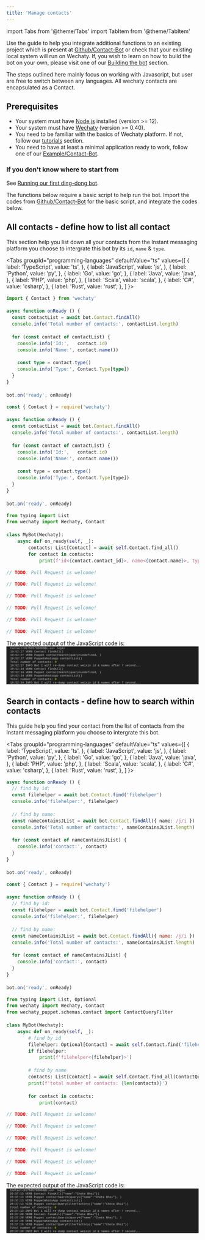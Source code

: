 ```yaml
---
title: 'Manage contacts'
---
```


import Tabs from '@theme/Tabs'
import TabItem from '@theme/TabItem'

Use the guide to help you integrate additional functions to an existing project which is present at [Github/Contact-Bot](https://github.com/wechaty/wechaty/blob/1523c5e02be46ebe2cc172a744b2fbe53351540e/examples/contact-bot.ts) or check that your existing local system will run on Wechaty. If, you wish to learn on how to build the bot on your own, please visit one of our [Building the bot](https://wechaty.js.org/docs/examples/basic/contact-bot#building-the-bot) section.

The steps outlined here mainly focus on working with Javascript, but user are free to switch between any languages. All wechaty contacts are encapsulated as a Contact.

## Prerequisites

* Your system must have [Node.js](https://nodejs.org/en/download/package-manager/) installed (version >= 12).
* Your system must have [Wechaty](https://github.com/wechaty/wechaty) (version >= 0.40).
* You need to be familiar with the basics of Wechaty platform. If not, follow our [tutorials](https://wechaty.js.org/docs/tutorials/) section.
* You need to have at least a minimal application ready to work, follow one of our [Example/Contact-Bot](https://wechaty.js.org/docs/examples/basic/contact-bot).

### If you don't know where to start from

See [Running our first ding-dong bot](https://wechaty.js.org/docs/getting-started/quick-start).

The functions below require a basic script to help run the bot. Import the codes from [Github/Contact-Bot](https://github.com/wechaty/wechaty/blob/1523c5e02be46ebe2cc172a744b2fbe53351540e/examples/contact-bot.ts) for the basic script, and integrate the codes below.

## All contacts - define how to list all contact

This section help you list down all your contacts from the Instant messaging platform you choose to intergrate this bot by its `id`, `name` & `type`.

<Tabs
  groupId="programming-languages"
  defaultValue="ts"
  values={[
    { label: 'TypeScript',  value: 'ts', },
    { label: 'JavaScript',  value: 'js', },
    { label: 'Python',      value: 'py', },
    { label: 'Go',          value: 'go', },
    { label: 'Java',        value: 'java', },
    { label: 'PHP',         value: 'php', },
    { label: 'Scala',       value: 'scala', },
    { label: 'C#',          value: 'csharp', },
    { label: 'Rust',        value: 'rust', },
  ]
}>

<TabItem value="ts">

```ts
import { Contact } from 'wechaty'

async function onReady () {
  const contactList = await bot.Contact.findAll()
  console.info('Total number of contacts:', contactList.length)

  for (const contact of contactList) {
    console.info('Id:',   contact.id)
    console.info('Name:', contact.name())

    const type = contact.type()
    console.info('Type:', Contact.Type[type])
  }
}

bot.on('ready', onReady)
```

</TabItem>
<TabItem value="js">

```js
const { Contact } = require('wechaty')

async function onReady () {
  const contactList = await bot.Contact.findAll()
  console.info('Total number of contacts:', contactList.length)

  for (const contact of contactList) {
    console.info('Id:',   contact.id)
    console.info('Name:', contact.name())
    
    const type = contact.type()
    console.info('Type:', Contact.Type[type])
  }
}

bot.on('ready', onReady)
```

</TabItem>
<TabItem value="py">

```py
from typing import List
from wechaty import Wechaty, Contact

class MyBot(Wechaty):
    async def on_ready(self, _):
        contacts: List[Contact] = await self.Contact.find_all()
        for contact in contacts:
            print(f'id<{contact.contact_id}>, name<{contact.name}>, type<{contact.type()}>')
```

</TabItem>
<TabItem value="go">

```go
// TODO: Pull Request is welcome!
```

</TabItem>
<TabItem value="java">

```java
// TODO: Pull Request is welcome!
```

</TabItem>
<TabItem value="php">

```php
// TODO: Pull Request is welcome!
```

</TabItem>
<TabItem value="scala">

```scala
// TODO: Pull Request is welcome!
```

</TabItem>
<TabItem value="csharp">

```csharp
// TODO: Pull Request is welcome!
```

</TabItem>
<TabItem value="rust">

```rust
// TODO: Pull Request is welcome!
```

</TabItem>
</Tabs>

The expected output of the JavaScript code is:
![All contacts](../../static/img/docs/howto/contact/all-contact.png)

## Search in contacts - define how to search within contacts

This guide help you find your contact from the list of contacts from the Instant messaging platform you choose to intergrate this bot.

<Tabs
  groupId="programming-languages"
  defaultValue="ts"
  values={[
    { label: 'TypeScript',  value: 'ts', },
    { label: 'JavaScript',  value: 'js', },
    { label: 'Python',      value: 'py', },
    { label: 'Go',          value: 'go', },
    { label: 'Java',        value: 'java', },
    { label: 'PHP',         value: 'php', },
    { label: 'Scala',       value: 'scala', },
    { label: 'C#',          value: 'csharp', },
    { label: 'Rust',        value: 'rust', },
  ]
}>

<TabItem value="ts">

```ts
async function onReady () {
  // find by id:
  const filehelper = await bot.Contact.find('filehelper')
  console.info('filehelper:', filehelper)

  // find by name:
  const nameContainsJList = await bot.Contact.findAll({ name: /j/i })
  console.info('Total number of contacts:', nameContainsJList.length)

  for (const contact of nameContainsJList) {
    console.info('contact:', contact)
  }
}

bot.on('ready', onReady)
```

</TabItem>
<TabItem value="js">

```js
const { Contact } = require('wechaty')

async function onReady () {
  // find by id:
  const filehelper = await bot.Contact.find('filehelper')
  console.info('filehelper:', filehelper)

  // find by name:
  const nameContainsJList = await bot.Contact.findAll({ name: /j/i })
  console.info('Total number of contacts:', nameContainsJList.length)

  for (const contact of nameContainsJList) {
    console.info('contact:', contact)
  }
}

bot.on('ready', onReady)
```

</TabItem>
<TabItem value="py">

```py
from typing import List, Optional
from wechaty import Wechaty, Contact
from wechaty_puppet.schemas.contact import ContactQueryFilter

class MyBot(Wechaty):
    async def on_ready(self, _):
        # find by id
        filehelper: Optional[Contact] = await self.Contact.find('filehelper')
        if filehelper:
            print(f'filehelper<{filehelper}>')
        
        # find by name
        contacts: List[Contact] = await self.Contact.find_all(ContactQueryFilter(name='your-friend-name'))
        print(f'total number of contacts: {len(contacts)}')

        for contact in contacts:
            print(contact)
```

</TabItem>
<TabItem value="go">

```go
// TODO: Pull Request is welcome!
```

</TabItem>
<TabItem value="java">

```java
// TODO: Pull Request is welcome!
```

</TabItem>
<TabItem value="php">

```php
// TODO: Pull Request is welcome!
```

</TabItem>
<TabItem value="scala">

```scala
// TODO: Pull Request is welcome!
```

</TabItem>
<TabItem value="csharp">

```csharp
// TODO: Pull Request is welcome!
```

</TabItem>
<TabItem value="rust">

```rust
// TODO: Pull Request is welcome!
```

</TabItem>
</Tabs>

The expected output of the JavaScript code is:
![Contact Search](../../static/img/docs/howto/contact/contact-find.png)
